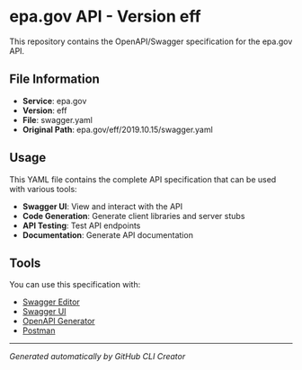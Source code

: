 # epa.gov API - Version eff

This repository contains the OpenAPI/Swagger specification for the epa.gov API.

## File Information

- **Service**: epa.gov
- **Version**: eff
- **File**: swagger.yaml
- **Original Path**: epa.gov/eff/2019.10.15/swagger.yaml

## Usage

This YAML file contains the complete API specification that can be used with various tools:

- **Swagger UI**: View and interact with the API
- **Code Generation**: Generate client libraries and server stubs
- **API Testing**: Test API endpoints
- **Documentation**: Generate API documentation

## Tools

You can use this specification with:

- [Swagger Editor](https://editor.swagger.io/)
- [Swagger UI](https://swagger.io/tools/swagger-ui/)
- [OpenAPI Generator](https://openapi-generator.tech/)
- [Postman](https://www.postman.com/)

---

*Generated automatically by GitHub CLI Creator*
